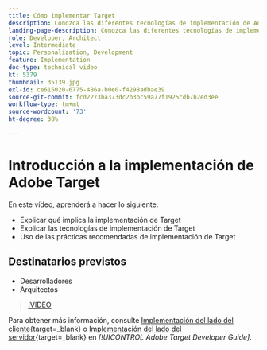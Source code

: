 ```yaml
---
title: Cómo implementar Target
description: Conozca las diferentes tecnologías de implementación de Adobe Target y emplee las prácticas recomendadas de implementación de Target.
landing-page-description: Conozca las diferentes tecnologías de implementación de Adobe Target y emplee las prácticas recomendadas de implementación de Target.
role: Developer, Architect
level: Intermediate
topic: Personalization, Development
feature: Implementation
doc-type: technical video
kt: 5379
thumbnail: 35139.jpg
exl-id: ce615020-6775-486a-b0e0-f4298adbae39
source-git-commit: fcd2273ba373dc2b3bc59a77f1925cdb7b2ed3ee
workflow-type: tm+mt
source-wordcount: '73'
ht-degree: 38%

---
```


# Introducción a la implementación de Adobe Target

En este vídeo, aprenderá a hacer lo siguiente:

* Explicar qué implica la implementación de Target
* Explicar las tecnologías de implementación de Target
* Uso de las prácticas recomendadas de implementación de Target

## Destinatarios previstos

* Desarrolladores
* Arquitectos

>[!VIDEO](https://video.tv.adobe.com/v/35139/?quality=12)

Para obtener más información, consulte [Implementación del lado del cliente](https://experienceleague.adobe.com/docs/target-dev/developer/client-side/overview.html){target=_blank} o [Implementación del lado del servidor](https://experienceleague.adobe.com/docs/target-dev/developer/server-side/server-side-overview.html?lang=es){target=_blank} en *[!UICONTROL Adobe Target Developer Guide]*.

